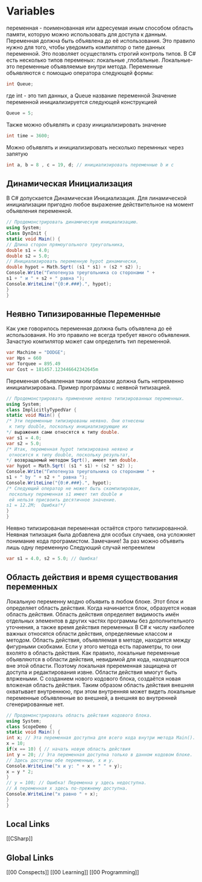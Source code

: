 # Variables 
 переменная - поименованная или адресуемая иным способом область памяти, которую можно использовать для доступа к данным.
 Переменная должна быть объявлена до её использования. Это правило нужно для того, чтобы уведомить компилятор о типе данных переменной. Это позволяет осуществлять строгий контроль типов. 
 В С# есть несколько типов переменых: локальные ,глобальные.
 Локальные-это переменные объявляемые внутри метода.
 Переменные объявляются с помощью оператора следующей формы:
```csharp 
int Queue;
```
 где int - это тип данных, а Queue название переменной 
 Значение переменной инициализируется следующей конструкцией 
 ```csharp 
 Queue = 5;
 ```
 Также можно объявлять и сразу инициализировать значение
 ```csharp 
 int time = 3600;
 ```
 Можно объявлять и инициализировать несколько перемнных через запятую 
 ```csharp
 int а, b = 8 , с = 19, d; // инициализировать переменные b и с
 ```
## Динамическая Инициализация 
В C# допускается Динамическая Инициализация. Для линамической инициализации пригодно любое выражение действительное на момент объявления переменной.
```csharp
// Продемонстрировать динамическую инициализацию.
using System;
class DynInit {
static void Main() {
// Длина сторон прямоугольного треугольника,
double s1 = 4.0;
double s2 = 5.0;
// Инициализировать переменную hypot динамически,
double hypot = Math.Sqrt( (s1 * s1) + (s2 * s2) );
Console.Write("Гипотенуза треугольника со сторонами " +
s1 + " и " + s2 + " равна ");
Console.WriteLine("{0:#.###}.", hypot);
}
}
```
## Неявно Типизированные Переменные
Как уже говорилось переменная должна быть объявлена до её использования. Но это правило не всегда требует явного объявления. Зачастую компилятор может сам определить тип переменной. 
```csharp 
var Machine = "DODGE";
var Hps = 660
var Torquee = 895.49
var Cost = 181457.123446642342645m
```
Переменная объявленная таким образом должна быть непременно инициализирована.
Пример программы с неявной типизацией.
```csharp 
// Продемонстрировать применение неявно типизированных переменных.
using System;
class ImplicitlyTypedVar {
static void Main() {
/* Эти переменные типизированы неявно. Они отнесены
 к типу double, поскольку инициализирующие их
*/ выражения сами относятся к типу double.
var s1 = 4.0;
var s2 = 5.0;
/* Итак, переменная hypot типизирована неявно и
 относится к типу double, поскольку результат,
*/ возвращаемый методом Sqrt(), имеет тип double.
var hypot = Math.Sqrt( (s1 * s1) + (s2 * s2) );
Console.Write("Гипотенуза треугольника со сторонами " +
s1 + " by " + s2 + " равна ");
Console.WriteLine("{0:#.###}.", hypot);
/* Следующий оператор не может быть скомпилирован,
 поскольку переменная s1 имеет тип double и
 ей нельзя присвоить десятичное значение.
s1 = 12.2М;  Ошибка!*/ 
}
}
```
Неявно типизированая переменная остаётся строго типизированной. Неявная типизация была добавлена для особых случаев, она усложняет понимание кода програмистом. 
Замечание! 
За раз можно объявить лишь одну переменную 
Следующий случай непреемлем
```csharp
var s1 = 4.0, s2 = 5.0; // Ошибка!
```
## Область действия и время существования переменных
Локальную переменну модно объявить в любом блоке. Этот блок и определяет область действия. Когда начинается блок, образуется новая область действия. Область действия определяет видимость имён отдельных элементов в других частях программы без дополнительного уточнения, а также время действия переменных В C# к числу наиболее важных относятся области действия, определяемые классом и методом. 
Область действия, объявляемая в методе, находится между фигурными скобками. Если у этого метода есть параметры, то они вхолято в область действия. Как правило, локальные переменные объявляются в области действия, невидимой
для кода, находящегося вне этой области. Поэтому локальная преременная защищена от доступа и редактирования извне.
Области действия ммогут быть влржеными. С созданием нового кодового блока, создаётся новая вложеная область действия. Таким образом область действия внешняя охватывает внутреннюю, при этом внутренняя может видеть локальные переменные объявленные во внешней, а внешняя во внутренней сгенерированные нет.
```csharp
// Продемонстрировать область действия кодового блока.
using System;
class ScopeDemo {
static void Main() {
int x; // Эта переменная доступна для всего кода внутри метода Main().
х = 10;
if(x == 10) { // начать новую область действия
int у = 20; // Эта переменная доступна только в данном кодовом блоке.
// Здесь доступны обе переменные, х и у.
Console.WriteLine("х и у: " + х + " " + у);
х = у * 2;
}
// у = 100; // Ошибка! Переменна у здесь недоступна.
// А переменная х здесь по-прежнему доступна.
Console.WriteLine("х равно " + х);
}
}
```




 


## Local Links 
[[CSharp]]


## Global Links
[[00 Conspects]]
[[00 Learning]]
[[00 Programming]]
